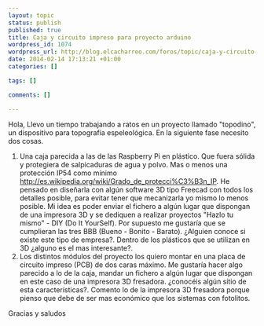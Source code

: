 ```yaml
--- 
layout: topic
status: publish
published: true
title: Caja y circuito impreso para proyecto arduino
wordpress_id: 1074
wordpress_url: http://blog.elcacharreo.com/foros/topic/caja-y-circuito-impreso-para-proyecto-arduino/
date: 2014-02-14 17:13:21 +01:00
categories: []

tags: []

comments: []

---
```

Hola,
Llevo un tiempo trabajando a ratos en un proyecto llamado "topodino", un dispositivo para topografía espeleológica. En la siguiente fase necesito dos cosas.
1. Una caja parecida a las de las Raspberry Pi en plástico. Que fuera sólida y protegiera de salpicaduras de agua y polvo. Mas o menos una protección IP54 como mínimo http://es.wikipedia.org/wiki/Grado_de_protecci%C3%B3n_IP. He pensado en diseñarla con algún software 3D tipo Freecad con todos los detalles posible, para evitar tener que mecanizarla yo mismo lo menos posible. Mi idea es poder enviar el fichero a algún lugar que dispongan de una impresora 3D y se dediquen a realizar proyectos "Hazlo tu mismo" - DIY (Do It YourSelf). Por supuesto me gustaría que se cumplieran las tres BBB (Bueno - Bonito - Barato). ¿Alguien conoce si existe este tipo de empresa?. Dentro de los plásticos que se utilizan en 3D ¿alguno es el mas interesante?.
2. Los distintos módulos del proyecto los quiero montar en una placa de circuito impreso (PCB) de dos caras máximo. Me gustaría hacer algo parecido a lo de la caja, mandar un fichero a algún lugar que dispongan en este caso de una impresora 3D fresadora. ¿conocéis algún sitio de esta características?. Comento lo de la impresora 3D fresadora porque pienso que debe de ser mas económico que los sistemas con fotolitos.

Gracias y saludos
